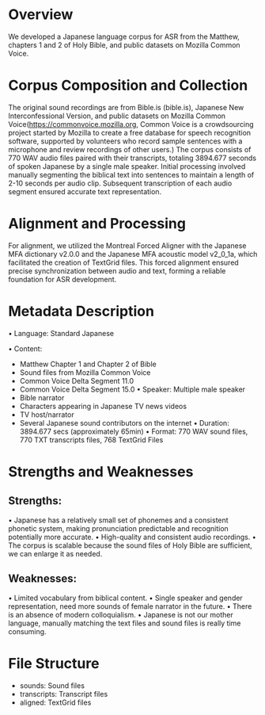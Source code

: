 # Overview
We developed a Japanese language corpus for ASR from the Matthew, chapters 1 and 2 of Holy Bible, and public datasets on Mozilla Common Voice.

# Corpus Composition and Collection
The original sound recordings are from Bible.is (bible.is), Japanese New Interconfessional Version, and public datasets on Mozilla Common Voice(https://commonvoice.mozilla.org, Common Voice is a crowdsourcing project started by Mozilla to create a free database for speech recognition software, supported by volunteers who record sample sentences with a microphone and review recordings of other users.) The corpus consists of 770 WAV audio files paired with their transcripts, totaling 3894.677 seconds of spoken Japanese by a single male speaker. Initial processing involved manually segmenting the biblical text into sentences to maintain a length of 2-10 seconds per audio clip. Subsequent transcription of each audio segment ensured accurate text representation.

# Alignment and Processing
For alignment, we utilized the Montreal Forced Aligner with the Japanese MFA dictionary v2.0.0 and the Japanese MFA acoustic model v2_0_1a, which facilitated the creation of TextGrid files. This forced alignment ensured precise synchronization between audio and text, forming a reliable foundation for ASR development.

# Metadata Description
• Language: Standard Japanese

• Content:
  -  Matthew Chapter 1 and Chapter 2 of Bible
  -  Sound files from Mozilla Common Voice
  -  Common Voice Delta Segment 11.0
  -  Common Voice Delta Segment 15.0
• Speaker: Multiple male speaker
  -  Bible narrator
  -  Characters appearing in Japanese TV news videos
  -  TV host/narrator
  -  Several Japanese sound contributors on the internet
• Duration: 3894.677 secs (approximately 65min)
• Format: 770 WAV sound files, 770 TXT transcripts files, 768 TextGrid Files

# Strengths and Weaknesses
## Strengths:
•	Japanese has a relatively small set of phonemes and a consistent phonetic system, making pronunciation predictable and recognition potentially more accurate. 
•	High-quality and consistent audio recordings.
•	The corpus is scalable because the sound files of Holy Bible are sufficient, we can enlarge it as needed.
## Weaknesses:
•	Limited vocabulary from biblical content.
•	Single speaker and gender representation, need more sounds of female narrator in the future.
•	There is an absence of modern colloquialism.
•	Japanese is not our mother language, manually matching the text files and sound files is really time consuming. 

# File Structure
-	sounds: Sound files 
-	transcripts: Transcript files
-	aligned: TextGrid files
